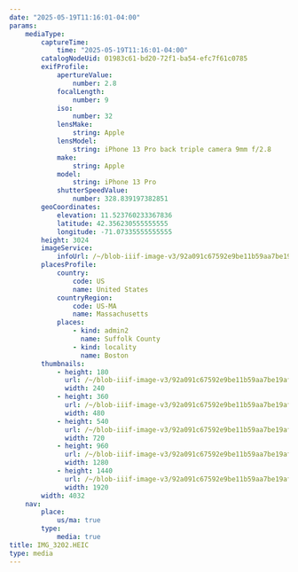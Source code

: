 ```yaml
---
date: "2025-05-19T11:16:01-04:00"
params:
    mediaType:
        captureTime:
            time: "2025-05-19T11:16:01-04:00"
        catalogNodeUid: 01983c61-bd20-72f1-ba54-efc7f61c0785
        exifProfile:
            apertureValue:
                number: 2.8
            focalLength:
                number: 9
            iso:
                number: 32
            lensMake:
                string: Apple
            lensModel:
                string: iPhone 13 Pro back triple camera 9mm f/2.8
            make:
                string: Apple
            model:
                string: iPhone 13 Pro
            shutterSpeedValue:
                number: 328.839197382851
        geoCoordinates:
            elevation: 11.523760233367836
            latitude: 42.356230555555555
            longitude: -71.07335555555555
        height: 3024
        imageService:
            infoUrl: /~/blob-iiif-image-v3/92a091c67592e9be11b59aa7be19af2a7fe56dc47b395dde32879594cce7db46/info.json
        placesProfile:
            country:
                code: US
                name: United States
            countryRegion:
                code: US-MA
                name: Massachusetts
            places:
                - kind: admin2
                  name: Suffolk County
                - kind: locality
                  name: Boston
        thumbnails:
            - height: 180
              url: /~/blob-iiif-image-v3/92a091c67592e9be11b59aa7be19af2a7fe56dc47b395dde32879594cce7db46/full/240%2C180/0/default.jpg
              width: 240
            - height: 360
              url: /~/blob-iiif-image-v3/92a091c67592e9be11b59aa7be19af2a7fe56dc47b395dde32879594cce7db46/full/480%2C360/0/default.jpg
              width: 480
            - height: 540
              url: /~/blob-iiif-image-v3/92a091c67592e9be11b59aa7be19af2a7fe56dc47b395dde32879594cce7db46/full/720%2C540/0/default.jpg
              width: 720
            - height: 960
              url: /~/blob-iiif-image-v3/92a091c67592e9be11b59aa7be19af2a7fe56dc47b395dde32879594cce7db46/full/1280%2C960/0/default.jpg
              width: 1280
            - height: 1440
              url: /~/blob-iiif-image-v3/92a091c67592e9be11b59aa7be19af2a7fe56dc47b395dde32879594cce7db46/full/1920%2C1440/0/default.jpg
              width: 1920
        width: 4032
    nav:
        place:
            us/ma: true
        type:
            media: true
title: IMG_3202.HEIC
type: media
---
```

